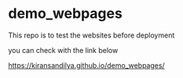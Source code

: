 # demo_webpages

This repo is to test the websites before deployment


you can check with the link below

https://kiransandilya.github.io/demo_webpages/
